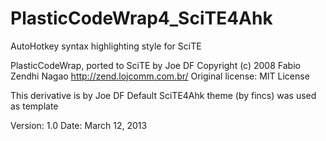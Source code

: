 PlasticCodeWrap4_SciTE4Ahk
==========================
AutoHotkey syntax highlighting style for SciTE

PlasticCodeWrap, ported to SciTE by Joe DF
Copyright (c) 2008 Fabio Zendhi Nagao <http://zend.lojcomm.com.br/>
Original license: MIT License

This derivative is by Joe DF
Default SciTE4Ahk theme (by fincs) was used as template

Version: 1.0
Date: March 12, 2013
